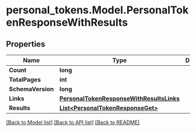 # personal_tokens.Model.PersonalTokenResponseWithResults

## Properties

Name | Type | Description | Notes
------------ | ------------- | ------------- | -------------
**Count** | **long** |  | [optional] 
**TotalPages** | **int** |  | [optional] 
**SchemaVersion** | **long** |  | [optional] 
**Links** | [**PersonalTokenResponseWithResultsLinks**](PersonalTokenResponseWithResultsLinks.md) |  | [optional] 
**Results** | [**List&lt;PersonalTokenResponseGet&gt;**](PersonalTokenResponseGet.md) |  | [optional] 

[[Back to Model list]](../README.md#documentation-for-models) [[Back to API list]](../README.md#documentation-for-api-endpoints) [[Back to README]](../README.md)

